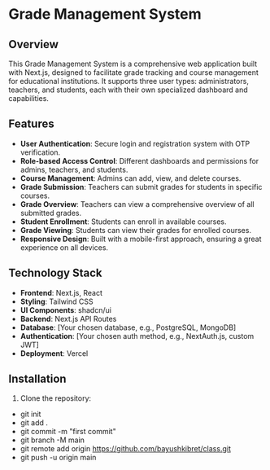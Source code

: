 # Grade Management System

## Overview

This Grade Management System is a comprehensive web application built with Next.js, designed to facilitate grade tracking and course management for educational institutions. It supports three user types: administrators, teachers, and students, each with their own specialized dashboard and capabilities.

## Features

- **User Authentication**: Secure login and registration system with OTP verification.
- **Role-based Access Control**: Different dashboards and permissions for admins, teachers, and students.
- **Course Management**: Admins can add, view, and delete courses.
- **Grade Submission**: Teachers can submit grades for students in specific courses.
- **Grade Overview**: Teachers can view a comprehensive overview of all submitted grades.
- **Student Enrollment**: Students can enroll in available courses.
- **Grade Viewing**: Students can view their grades for enrolled courses.
- **Responsive Design**: Built with a mobile-first approach, ensuring a great experience on all devices.

## Technology Stack

- **Frontend**: Next.js, React
- **Styling**: Tailwind CSS
- **UI Components**: shadcn/ui
- **Backend**: Next.js API Routes
- **Database**: [Your chosen database, e.g., PostgreSQL, MongoDB]
- **Authentication**: [Your chosen auth method, e.g., NextAuth.js, custom JWT]
- **Deployment**: Vercel

## Installation

1. Clone the repository:


- git init
- git add .
- git commit -m "first commit"
- git branch -M main
- git remote add origin https://github.com/bayushkibret/class.git
- git push -u origin main



